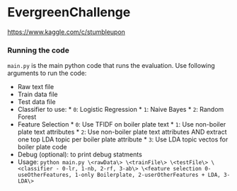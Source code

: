 EvergreenChallenge
==================

https://www.kaggle.com/c/stumbleupon

### Running the code

`main.py` is the main python code that runs the evaluation. Use following arguments to run the code:
   * Raw text file
   * Train data file
   * Test data file
   * Classifier to use:
    * `0`: Logistic Regression
    * `1`: Naive Bayes
    * `2`: Random Forest
   * Feature Selection
    * `0`: Use TFIDF on boiler plate text
    * `1`: Use non-boiler plate text attributes
    * `2`: Use non-boiler plate text attributes AND extract one top LDA topic per boiler plate attribute
    * `3`: Use LDA topic vectos for boiler  plate code
   * Debug (optional): to print debug statments 
   * Usage: `python main.py \<rawData\> \<trainFile\> \<testFile\> \<classifier - 0-lr, 1-nb, 2-rf, 3-ab\>
\<feature selection 0-useOtherFeatures, 1-only Boilerplate, 2-userOtherFeatures + LDA, 3-LDA\>`

